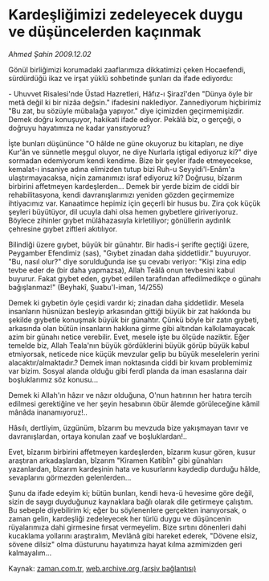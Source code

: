 # Kardeşliğimizi  zedeleyecek duygu  ve düşüncelerden  kaçınmak

*Ahmed Şahin 2009.12.02*

<tr><td class="metin" colspan="2" style="padding-top: 20px; padding-left: 5px; ">Gönül birliğimizi korumadaki zaaflarımıza dikkatimizi çeken Hocaefendi, sürdürdüğü ikaz ve irşat yüklü sohbetinde şunları da ifade ediyordu:</td></tr><tr><td class="metin" colspan="2" style="padding-top: 20px; padding-left: 5px; "><p>- Uhuvvet Risalesi'nde Üstad Hazretleri, Hâfız-ı Şirazî'den "Dünya öyle bir metâ değil ki bir nizâa değsin." ifadesini naklediyor. Zannediyorum hiçbirimiz "Bu zat, bu sözüyle mübalağa yapıyor." diye içimizden geçirmemişizdir. Demek doğru konuşuyor, hakikati ifade ediyor. Pekâlâ biz, o gerçeği, o doğruyu hayatımıza ne kadar yansıtıyoruz?
<p> İşte bunları düşününce "O hâlde ne güne okuyoruz bu kitapları, ne diye Kur'ân ve sünnetle meşgul oluyor, ne diye Nurlarla iştigal ediyoruz ki?" diye sormadan edemiyorum kendi kendime. Bize bir şeyler ifade etmeyecekse, kemalat-ı insaniye adına elimizden tutup bizi Ruh-u Seyyidi'l-Enâm'a ulaştırmayacaksa, niçin zamanımızı israf ediyoruz ki? Doğrusu, bîzarım birbirini affetmeyen kardeşlerden... Demek bir yerde bizim de ciddi bir rehabilitasyona, kendi davranışlarımızı yeniden gözden geçirmemize ihtiyacımız var. Kanaatimce hepimiz için geçerli bir husus bu. Zira çok küçük şeyleri büyütüyor, dil ucuyla dahi olsa hemen gıybetlere giriveriyoruz. Böylece zihinler gıybet mülâhazasıyla kirletiliyor; gönüllerin aydınlık çehresine gıybet ziftleri akıtılıyor.
<p> Bilindiği üzere gıybet, büyük bir günahtır. Bir hadis-i şerifte geçtiği üzere, Peygamber Efendimiz (sas), "Gıybet zinadan daha şiddetlidir." buyuruyor. "Bu, nasıl olur?" diye sorulduğunda ise şu cevabı veriyor: "Kişi zina edip tevbe eder de (bir daha yapmazsa), Allah Teâlâ onun tevbesini kabul buyurur. Fakat gıybet eden, gıybet edilen tarafından affedilmedikçe o günahı bağışlanmaz!" (Beyhakî, Şuabu'l-iman, 14/255) 
<p> Demek ki gıybetin öyle çeşidi vardır ki; zinadan daha şiddetlidir. Mesela insanların hüsnüzan besleyip arkasından gittiği büyük bir zat hakkında bu şekilde gıybetle konuşmak büyük bir günahtır. Çünkü böyle bir zatın gıybeti, arkasında olan bütün insanların hakkına girme gibi altından kalkılamayacak azim bir günahı netice verebilir. Evet, mesele işte bu ölçüde naziktir. Eğer temelde biz, Allah Teala'nın büyük gördüklerini büyük görüp büyük kabul etmiyorsak, neticede nice küçük mevzular gelip bu büyük meselelerin yerini alacaktır/almaktadır.? Demek iman noktasında ciddi bir kıvam problemimiz var bizim. Sosyal alanda olduğu gibi ferdî planda da iman esaslarına dair boşluklarımız söz konusu...
<p> Demek ki Allah'ın hâzır ve nâzır olduğuna, O'nun hatırının her hatıra tercih edilmesi gerektiğine ve her şeyin hesabının öbür âlemde görüleceğine kâmil mânâda inanamıyoruz!..
<p> Hâsılı, dertliyim, üzgünüm, bîzarım bu mevzuda bize yakışmayan tavır ve davranışlardan, ortaya konulan zaaf ve boşluklardan!..
<p> Evet, bîzarım birbirini affetmeyen kardeşlerden, bîzarım kusur gören, kusur araştıran arkadaşlardan, bîzarım "Kiramen Katibîn" gibi günahları yazanlardan, bîzarım kardeşinin hata ve kusurlarını kaydedip durduğu hâlde, sevaplarını görmezden gelenlerden...
<p> Şunu da ifade edeyim ki; bütün bunları, kendi heva-ü hevesime göre değil, sizin de saygı duyduğunuz kaynaklara bağlı olarak dile getirmeye çalıştım. Bu sebeple diyebilirim ki; eğer bu söylenenlere gerçekten inanıyorsak, o zaman gelin, kardeşliği zedeleyecek her türlü duygu ve düşüncenin rüyalarımıza dahi girmesine fırsat vermeyelim. Bize sırtını dönenleri dahi kucaklama yollarını araştıralım, Mevlânâ gibi hareket ederek, "Dövene elsiz, sövene dilsiz" olma düsturunu hayatımıza hayat kılma azmimizden geri kalmayalım... <br/></p></p></p></p></p></p></p></p></td></tr>

Kaynak: [zaman.com.tr](http://zaman.com.tr/yazar.do?yazino=922201), [web.archive.org (arşiv bağlantısı)](http://web.archive.org/web/20091214211701/http://www.zaman.com.tr:80/yazar.do?yazino=922201)
